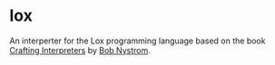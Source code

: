 # lox

An interperter for the Lox programming language based on the book [Crafting Interpreters](https://craftinginterpreters.com/) by [Bob Nystrom](https://github.com/munificent).
